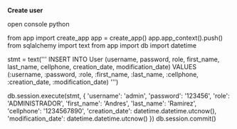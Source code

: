 **Create user**

open console python

from app import create_app
app = create_app()
app.app_context().push()
from sqlalchemy import text
from app import db
import datetime

stmt = text('''
    INSERT INTO User (username, password, role, first_name, last_name, cellphone, creation_date, modification_date)
    VALUES (:username, :password, :role, :first_name, :last_name, :cellphone, :creation_date, :modification_date)
''')

db.session.execute(stmt, {
    'username': 'admin',
    'password': '123456',
    'role': 'ADMINISTRADOR',
    'first_name': 'Andres',
    'last_name': 'Ramirez',
    'cellphone': '1234567890',
    'creation_date': datetime.datetime.utcnow(),
    'modification_date': datetime.datetime.utcnow()
})
db.session.commit()

